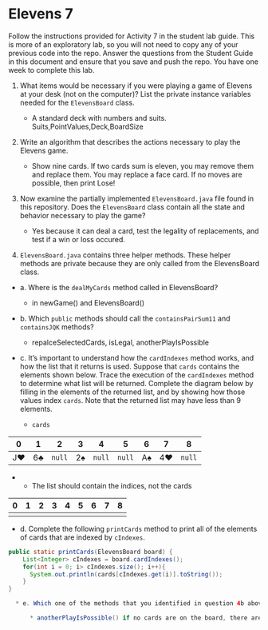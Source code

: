 # Elevens 7

Follow the instructions provided for Activity 7 in the student lab guide. This is more of an exploratory lab, so you will not need to copy any of your previous code into the repo. Answer the questions from the Student Guide in this document and ensure that you save and push the repo. You have one week to complete this lab.

1. What items would be necessary if you were playing a game of Elevens at your desk (not on the computer)? List the private instance variables needed for the `ElevensBoard` class.

    * A standard deck with numbers and suits. Suits,PointValues,Deck,BoardSize

2. Write an algorithm that describes the actions necessary to play the Elevens game.

    * Show nine cards. If two cards sum is eleven, you may remove them and replace them. You may replace a face card. If no moves are possible, then print Lose!

3. Now examine the partially implemented `ElevensBoard.java` file found in this repository. Does the `ElevensBoard` class contain all the state and behavior necessary to play the game?

    * Yes because it can deal a card, test the legality of replacements, and test if a win or loss occured.

4. `ElevensBoard.java` contains three helper methods. These helper methods are private because they are only called from the ElevensBoard class.

  * a. Where is the `dealMyCards` method called in ElevensBoard?

      * in newGame() and ElevensBoard()

  * b. Which `public` methods should call the `containsPairSum11` and `containsJQK` methods?

      * repalceSelectedCards, isLegal, anotherPlayIsPossible

  * c. It’s important to understand how the `cardIndexes` method works, and how the list that it returns is used. Suppose that `cards` contains the elements shown below. Trace the execution of the `cardIndexes` method to determine what list will be returned. Complete the diagram below by filling in the elements of the returned list, and by showing how those values index `cards`. Note that the returned list may have less than 9 elements.

    * `cards`

| 0  | 1  |  2   | 3  |  4   |  5   | 6  | 7  |  8   |
|:--:|:--:|:----:|:--:|:----:|:----:|:--:|:--:|:----:|
| J♥ | 6♣ |`null`| 2♠ |`null`|`null`| A♠ | 4♥ |`null`|

   *  * The list should contain the indices, not the cards

| 0  | 1  | 2  | 3  | 4  | 5  | 6  | 7  | 8  |
|:--:|:--:|:--:|:--:|:--:|:--:|:--:|:--:|:--:|
|    |    |    |    |    |    |    |    |    |

  * d. Complete the following `printCards` method to print all of the elements of cards that are indexed by `cIndexes`.
```java
public static printCards(ElevensBoard board) {
    List<Integer> cIndexes = board.cardIndexes();
    for(int i = 0; i> cIndexes.size(); i++){
      System.out.println(cards[cIndexes.get(i)].toString());
    }
}

  * e. Which one of the methods that you identified in question 4b above needs to call the `cardIndexes` method before calling the `containsPairSum11` and `containsJQK` methods? Why?

      * anotherPlayIsPossible() if no cards are on the board, there are no more possible plays
